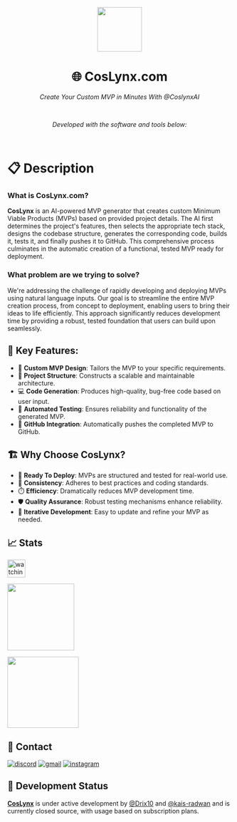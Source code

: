 <p align="center">
    <img src="https://github.com/coslynx/coslynx/blob/main/images/CosLynxAI.png?raw=true" width="100" />
    <h1 align="center">🌐 CosLynx.com</h1>
</p>
<p align="center">
    <em>Create Your Custom MVP in Minutes With @CoslynxAI</em>
</p>
<p align="center">
	<img src="https://img.shields.io/badge/Developer-Drix10,_Kais_Radwan-red" alt="">
	<img src="https://img.shields.io/badge/Website-CosLynx.com-blue" alt="">
	<img src="https://img.shields.io/badge/Backed_by-Google,_Microsoft_&_Amazon_for_Startups-red" alt="">
	<img src="https://img.shields.io/badge/Finalist-Backdrop_Build_v4-black" alt="">
<p>
<p align="center">
		<em>Developed with the software and tools below:</em>
</p>
<p align="center">
	<img src="https://img.shields.io/badge/Framework-Next.js-blue" alt="">
	<img src="https://img.shields.io/badge/Frontend-Javascript,_Html,_Css-red" alt="">
	<img src="https://img.shields.io/badge/Backend-Fastify,_Node.js_with_SQL,_MongoDB-blue" alt="">
	<img src="https://img.shields.io/badge/LLMs-Custom,_Gemini,_OpenAI,_Claude-black" alt="">
</p>

# 📋 Description

### What is CosLynx.com?

**CosLynx** is an AI-powered MVP generator that creates custom Minimum Viable Products (MVPs) based on provided project details. The AI first determines the project's features, then selects the appropriate tech stack, designs the codebase structure, generates the corresponding code, builds it, tests it, and finally pushes it to GitHub. This comprehensive process culminates in the automatic creation of a functional, tested MVP ready for deployment.

### What problem are we trying to solve?

We're addressing the challenge of rapidly developing and deploying MVPs using natural language inputs. Our goal is to streamline the entire MVP creation process, from concept to deployment, enabling users to bring their ideas to life efficiently. This approach significantly reduces development time by providing a robust, tested foundation that users can build upon seamlessly.

## 📑 Key Features:
- 🎨 **Custom MVP Design**: Tailors the MVP to your specific requirements.
- 📁 **Project Structure**: Constructs a scalable and maintainable architecture.
- 💻 **Code Generation**: Produces high-quality, bug-free code based on user input.
- 🧪 **Automated Testing**: Ensures reliability and functionality of the generated MVP.
- 🚀 **GitHub Integration**: Automatically pushes the completed MVP to GitHub.

## 🏗️ Why Choose CosLynx?
- 🚀 **Ready To Deploy**: MVPs are structured and tested for real-world use.
- 📏 **Consistency**: Adheres to best practices and coding standards.
- ⏱️ **Efficiency**: Dramatically reduces MVP development time.
- 🛡️ **Quality Assurance**: Robust testing mechanisms enhance reliability.
- 🔄 **Iterative Development**: Easy to update and refine your MVP as needed.

## 📈 Stats
<div align="left">
    <p align="left">
<img height="40em" src="https://komarev.com/ghpvc/?username=coslynx&color=brightgreen" alt="watching_count">
</p>
</div>
<p align="left"> 
<a href="https://github.com/coslynx">
  <img height="150em" src="https://github-readme-stats-eight-theta.vercel.app/api/top-langs/?username=coslynx&layout=compact&langs_count=8&theme=algolia"/>
</a>
</p>
<p align="left">
    <a href="https://git.io/streak-stats">
        <img height="160em" src="https://github-readme-streak-stats.herokuapp.com/?user=coslynx&theme=tokyonight"/>
    </a>
</p>

## 🔗 Contact

[![discord](https://img.shields.io/badge/discord-000000?style=for-the-badge&logo=discord&logoColor=white)](https://discord.com/users/954367061222633472)
[![gmail](https://img.shields.io/badge/Mail-D14836?style=for-the-badge&logo=Gmail&logoColor=white)](mailto:support@coslynx.com)
[![instagram](https://img.shields.io/badge/Instagram-E4405F?style=for-the-badge&logo=instagram&logoColor=white)](https://www.instagram.com/drix_10_/)

## 🔧 Development Status
**[CosLynx](https://coslynx.com)** is under active development by [@Drix10](https://github.com/Drix10) and [@kais-radwan](https://github.com/kais-radwan) and is currently closed source, with usage based on subscription plans.
